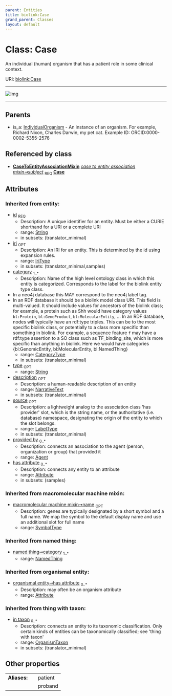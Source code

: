 ```yaml
---
parent: Entities
title: biolink:Case
grand_parent: Classes
layout: default
---
```


# Class: Case


An individual (human) organism that has a patient role in some clinical context.

URI: [biolink:Case](https://w3id.org/biolink/vocab/Case)


---

![img](http://yuml.me/diagram/nofunky;dir:TB/class/[OrganismTaxon],[NamedThing],[IndividualOrganism],[CaseToEntityAssociationMixin],[CaseToEntityAssociationMixin]-%20subject%201..1%3E[Case%7Cid(i):string;iri(i):iri_type%20%3F;type(i):string%20%3F;name(i):label_type%20%3F;description(i):narrative_text%20%3F;source(i):label_type%20%3F],[IndividualOrganism]%5E-[Case],[Attribute],[Agent])

---


## Parents

 *  is_a: [IndividualOrganism](IndividualOrganism.md) - An instance of an organism. For example, Richard Nixon, Charles Darwin, my pet cat. Example ID: ORCID:0000-0002-5355-2576

## Referenced by class

 *  **[CaseToEntityAssociationMixin](CaseToEntityAssociationMixin.md)** *[case to entity association mixin➞subject](case_to_entity_association_mixin_subject.md)*  <sub>REQ</sub>  **[Case](Case.md)**

## Attributes


### Inherited from entity:

 * [id](id.md)  <sub>REQ</sub>
    * Description: A unique identifier for an entity. Must be either a CURIE shorthand for a URI or a complete URI
    * range: [String](types/String.md)
    * in subsets: (translator_minimal)
 * [iri](iri.md)  <sub>OPT</sub>
    * Description: An IRI for an entity. This is determined by the id using expansion rules.
    * range: [IriType](types/IriType.md)
    * in subsets: (translator_minimal,samples)
 * [category](category.md)  <sub>1..*</sub>
    * Description: Name of the high level ontology class in which this entity is categorized. Corresponds to the label for the biolink entity type class.
 * In a neo4j database this MAY correspond to the neo4j label tag.
 * In an RDF database it should be a biolink model class URI.
This field is multi-valued. It should include values for ancestors of the biolink class; for example, a protein such as Shh would have category values `bl:Protein`, `bl:GeneProduct`, `bl:MolecularEntity`, ...
In an RDF database, nodes will typically have an rdf:type triples. This can be to the most specific biolink class, or potentially to a class more specific than something in biolink. For example, a sequence feature `f` may have a rdf:type assertion to a SO class such as TF_binding_site, which is more specific than anything in biolink. Here we would have categories {bl:GenomicEntity, bl:MolecularEntity, bl:NamedThing}
    * range: [CategoryType](types/CategoryType.md)
    * in subsets: (translator_minimal)
 * [type](type.md)  <sub>OPT</sub>
    * range: [String](types/String.md)
 * [description](description.md)  <sub>OPT</sub>
    * Description: a human-readable description of an entity
    * range: [NarrativeText](types/NarrativeText.md)
    * in subsets: (translator_minimal)
 * [source](source.md)  <sub>OPT</sub>
    * Description: a lightweight analog to the association class 'has provider' slot, which is the string name, or the authoritative (i.e. database) namespace, designating the origin of the entity to which the slot belongs.
    * range: [LabelType](types/LabelType.md)
    * in subsets: (translator_minimal)
 * [provided by](provided_by.md)  <sub>0..*</sub>
    * Description: connects an association to the agent (person, organization or group) that provided it
    * range: [Agent](Agent.md)
 * [has attribute](has_attribute.md)  <sub>0..*</sub>
    * Description: connects any entity to an attribute
    * range: [Attribute](Attribute.md)
    * in subsets: (samples)

### Inherited from macromolecular machine mixin:

 * [macromolecular machine mixin➞name](macromolecular_machine_mixin_name.md)  <sub>OPT</sub>
    * Description: genes are typically designated by a short symbol and a full name. We map the symbol to the default display name and use an additional slot for full name
    * range: [SymbolType](types/SymbolType.md)

### Inherited from named thing:

 * [named thing➞category](named_thing_category.md)  <sub>1..*</sub>
    * range: [NamedThing](NamedThing.md)

### Inherited from organismal entity:

 * [organismal entity➞has attribute](organismal_entity_has_attribute.md)  <sub>0..*</sub>
    * Description: may often be an organism attribute
    * range: [Attribute](Attribute.md)

### Inherited from thing with taxon:

 * [in taxon](in_taxon.md)  <sub>0..*</sub>
    * Description: connects an entity to its taxonomic classification. Only certain kinds of entities can be taxonomically classified; see 'thing with taxon'
    * range: [OrganismTaxon](OrganismTaxon.md)
    * in subsets: (translator_minimal)

## Other properties

|  |  |  |
| --- | --- | --- |
| **Aliases:** | | patient |
|  | | proband |


